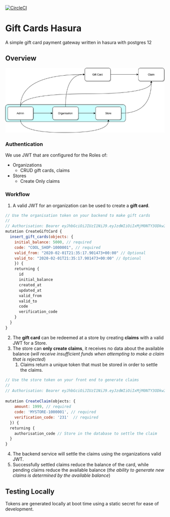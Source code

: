 [![CircleCI](https://circleci.com/gh/simonireilly/hasura-giftcards.svg?style=svg)](https://circleci.com/gh/simonireilly/hasura-giftcards)

# Gift Cards Hasura

A simple gift card payment gateway written in hasura with postgres 12

## Overview

![](basic-entities.png)

### Authentication

We use JWT that are configured for the Roles of:

- Organizations
  - CRUD gift cards, claims
- Stores
  - Create Only claims

### Workflow

1. A valid JWT for an organization can be used to create a **gift card**.

```js
// Use the organisation token on your backend to make gift cards
//
// Authorisation: Bearer eyJhbGciOiJIUzI1NiJ9.eyJzdWIiOiIxMjM0NTY3ODkwIiwibmFtZSI6IkRldmVsb3BtZW50IG9yZ2FuaXNhdGlvbiIsImFkbWluIjp0cnVlLCJpYXQiOjE1ODA1ODcwNDcsImh0dHBzOi8vaGFzdXJhLmlvL2p3dC9jbGFpbXMiOnsieC1oYXN1cmEtYWxsb3dlZC1yb2xlcyI6WyJvcmdhbmlzYXRpb24iXSwieC1oYXN1cmEtZGVmYXVsdC1yb2xlIjoib3JnYW5pc2F0aW9uIiwieC1oYXN1cmEtYWNjb3VudC1yZWZlcmVuY2UiOiJzdWJkb21haW4ifX0.KH6-8gUwGI_F21DS025IsNK2C9SdbMoLnHjQv1WUljQ
mutation CreateGiftCard {
  insert_gift_cards(objects: {
    initial_balance: 5000, // required
    code: "COOL_SHOP-1000001", // required
    valid_from: "2020-02-01T21:35:17.901473+00:00" // Optional
    valid_to: "2020-02-01T21:35:17.901473+00:00" // Optional
    }) {
    returning {
      id
      initial_balance
      created_at
      updated_at
      valid_from
      valid_to
      code
      verification_code
    }
  }
}
```

2. The **gift card** can be redeemed at a store by creating **claims** with a valid JWT for a Store.
3. The store can **only create claims**, it receives no data about the available balance (*will receive insufficient funds when attempting to make a claim that is rejected*)
   1. Claims return a unique token that must be stored in order to settle the claims.

```js
// Use the store token on your front end to generate claims
//
// Authorisation: Bearer eyJhbGciOiJIUzI1NiJ9.eyJzdWIiOiIxMjM0NTY3ODkwIiwibmFtZSI6IkRldmVsb3BtZW50IHN0b3JlIiwiYWRtaW4iOnRydWUsImlhdCI6MTU4MDU4ODY0NSwiaHR0cHM6Ly9oYXN1cmEuaW8vand0L2NsYWltcyI6eyJ4LWhhc3VyYS1hbGxvd2VkLXJvbGVzIjpbInN0b3JlIl0sIngtaGFzdXJhLWRlZmF1bHQtcm9sZSI6InN0b3JlIiwieC1oYXN1cmEtYWNjb3VudC1yZWZlcmVuY2UiOiJzdWJkb21haW4ifX0.fA_6U8uFR0cZY2uddX8kUda-cwfLw-E0UcCd14-_-yk

mutation CreateClaim(objects: {
    amount: 1999, // required
    code: 'MYSTORE-1000001', // required
    verification_code: '231'  // required
  }) {
  returning {
    authorisation_code // Store in the database to settle the claim
  }
}
```

4. The backend service will settle the claims using the organizations valid JWT.
5. Successfully settled claims reduce the balance of the card, while pending claims reduce the available balance (*the ability to generate new claims is determined by the available balance*)

## Testing Locally

Tokens are generated locally at boot time using a static secret for ease of development.
